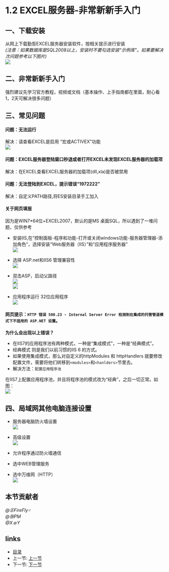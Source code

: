 # 1.2 EXCEL服务器-非常新新手入门

## 一、下载安装
从网上下载勤哲EXCEL服务器安装软件，按相关提示进行安装  
*(注意：如果数据库是SQL2008以上，安装时不要勾选安装“示例库”。如果要解决次问题参考以下图片)*  
![](images/1.2.10.png)

## 二、非常新新手入门
强烈建议先学习官方教程，视频或文档（基本操作、上手指南都在里面，耐心看1，2天可解决很多问题）

## 三、常见问题
#### 问题：无法运行  
解决：请查看EXCEL是启用 “宏或ACTIVEX”功能  
![](images/1.2.11.png)

#### 问题：EXCEL服务器登陆窗口秒退或者打开EXCEL未发现EXCEL服务器的加载项  
解决：在EXCEL查看EXCEL服务器的加载项(dll,xla)是否被禁用

#### 问题：无法登陆到EXCEL，提示错误“1972222”  
解决：自定义PATH路径,将ES安装目录手工加入

#### 关于网页填报
因为是WIN7*64位+EXCEL2007，默认的是MS 桌面SQL，所以遇到了一堆问题，仅供参考  
  * 安装IIS,在“控制面板-程序和功能-打开或关闭windows功能-服务器管理器-添加角色”，选择安装“Web服务器（IIS）”和“应用程序服务器”  
![](images/1.2.8.jpg)

  * 选择 ASP.net和IIS6 管理兼容性  
![](images/1.2.9.jpg) 

  * 双击ASP，启动父路径  
![](images/1.2.1.png)  
![](images/1.2.2.png)

  * 应用程序运行 32位应用程序  
![](images/1.2.3.png)  

#### 网页提示：`HTTP 错误 500.23 - Internal Server Error 检测到在集成的托管管道模式下不适用的 ASP.NET 设置`。

**为什么会出现以上错误？**
 * 在IIS7的应用程序池有两种模式，一种是“集成模式”，一种是“经典模式”。
 * 经典模式 则是我们以前习惯的IIS 6 的方式。
 * 如果使用集成模式，那么对自定义的httpModules 和 httpHandlers 就要修改配置文件，需要将他们转移到`<modules>`和`<hanlders>`节里去。
 * 解决方法：`配置应用程序池`

在IIS7上配置应用程序池，并且将程序池的模式改为“经典”，之后一切正常。如图：  
![](images/1.2.4.jpg) 

## 四、局域网其他电脑连接设置
 * 服务器电脑防火墙设置  
![](images/1.2.5.png)

 * 高级设置  
![](images/1.2.6.png)

 * 允许程序通过防火墙通信  
 * 选中WEB管理服务  
 * 选中万维网（HTTP）  
![](images/1.2.7.png)

## 本节贡献者
*@㊣FireFly♂*  
*@张PM*  
*@XゅY*  
 
## links
  * [目录](<preface.md>)
  * 上一节: [上一节](<01.1.md>)
  * 下一节: [下一节](<01.3.md>)
